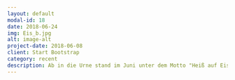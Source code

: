 ```yaml
---
layout: default
modal-id: 18
date: 2018-06-24
img: Eis_b.jpg
alt: image-alt
project-date: 2018-06-08
client: Start Bootstrap
category: recent
description: Ab in die Urne stand im Juni unter dem Motto "Heiß auf Eis!". Dazu haben wir selbst Eis und Sorbet aus Früchten hergestellt und natürlich anschließend restlos verputzt. Lecker! Besonders gefreut haben wir uns dabei über den Besuch und die Mithilfe unserer eritreischen Freunde :) 
---
```

